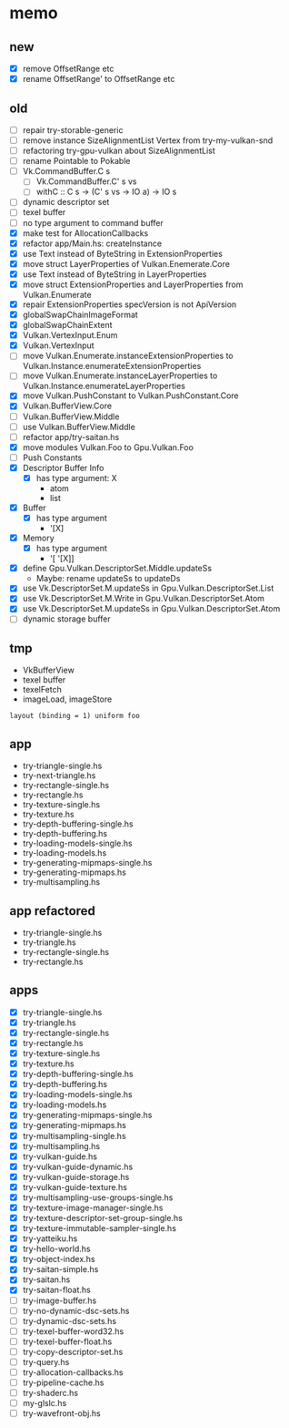 memo
====

new
---

* [x] remove OffsetRange etc
* [x] rename OffsetRange' to OffsetRange etc

old
---

* [ ] repair try-storable-generic
* [ ] remove instance SizeAlignmentList Vertex from try-my-vulkan-snd
* [ ] refactoring try-gpu-vulkan about SizeAlignmentList
* [ ] rename Pointable to Pokable
* [ ] Vk.CommandBuffer.C s
    + [ ] Vk.CommandBuffer.C' s vs
    + [ ] withC :: C s -> (C' s vs -> IO a) -> IO s
* [ ] dynamic descriptor set
* [ ] texel buffer
* [ ] no type argument to command buffer
* [x] make test for AllocationCallbacks
* [x] refactor app/Main.hs: createInstance
* [x] use Text instead of ByteString in ExtensionProperties
* [x] move struct LayerProperties of Vulkan.Enemerate.Core
* [x] use Text instead of ByteString in LayerProperties
* [x] move struct ExtensionProperties and LayerProperties from Vulkan.Enumerate
* [x] repair ExtensionProperties specVersion is not ApiVersion
* [x] globalSwapChainImageFormat
* [x] globalSwapChainExtent
* [x] Vulkan.VertexInput.Enum
* [x] Vulkan.VertexInput
* [ ] move Vulkan.Enumerate.instanceExtensionProperties to Vulkan.Instance.enumerateExtensionProperties
* [ ] move Vulkan.Enumerate.instanceLayerProperties to Vulkan.Instance.enumerateLayerProperties
* [x] move Vulkan.PushConstant to Vulkan.PushConstant.Core
* [x] Vulkan.BufferView.Core
* [ ] Vulkan.BufferView.Middle
* [ ] use Vulkan.BufferView.Middle
* [ ] refactor app/try-saitan.hs
* [x] move modules Vulkan.Foo to Gpu.Vulkan.Foo
* [ ] Push Constants
* [x] Descriptor Buffer Info
	+ [x] has type argument: X
		- atom
		- list
* [x] Buffer
	+ [x] has type argument
		- \'[X]
* [x] Memory
	+ [x] has type argument
		- \'[ \'[X]]
* [x] define Gpu.Vulkan.DescriptorSet.Middle.updateSs
	+ Maybe: rename updateSs to updateDs
* [x] use Vk.DescriptorSet.M.updateSs in Gpu.Vulkan.DescriptorSet.List
* [x] use Vk.DescriptorSet.M.Write in Gpu.Vulkan.DescriptorSet.Atom
* [x] use Vk.DescriptorSet.M.updateSs in Gpu.Vulkan.DescriptorSet.Atom
* [ ] dynamic storage buffer

tmp
---

* VkBufferView
* texel buffer
* texelFetch
* imageLoad, imageStore

```
layout (binding = 1) uniform foo
```

app
---

* try-triangle-single.hs
* try-next-triangle.hs
* try-rectangle-single.hs
* try-rectangle.hs
* try-texture-single.hs
* try-texture.hs
* try-depth-buffering-single.hs
* try-depth-buffering.hs
* try-loading-models-single.hs
* try-loading-models.hs
* try-generating-mipmaps-single.hs
* try-generating-mipmaps.hs
* try-multisampling.hs

app refactored
--------------

* try-triangle-single.hs
* try-triangle.hs
* try-rectangle-single.hs
* try-rectangle.hs

apps
----

* [x] try-triangle-single.hs
* [x] try-triangle.hs
* [x] try-rectangle-single.hs
* [x] try-rectangle.hs
* [x] try-texture-single.hs
* [x] try-texture.hs
* [x] try-depth-buffering-single.hs
* [x] try-depth-buffering.hs
* [x] try-loading-models-single.hs
* [x] try-loading-models.hs
* [x] try-generating-mipmaps-single.hs
* [x] try-generating-mipmaps.hs
* [x] try-multisampling-single.hs
* [x] try-multisampling.hs
* [x] try-vulkan-guide.hs
* [x] try-vulkan-guide-dynamic.hs
* [x] try-vulkan-guide-storage.hs
* [x] try-vulkan-guide-texture.hs
* [x] try-multisampling-use-groups-single.hs
* [x] try-texture-image-manager-single.hs
* [x] try-texture-descriptor-set-group-single.hs
* [x] try-texture-immutable-sampler-single.hs
* [x] try-yatteiku.hs
* [x] try-hello-world.hs
* [x] try-object-index.hs
* [x] try-saitan-simple.hs
* [x] try-saitan.hs
* [x] try-saitan-float.hs
* [ ] try-image-buffer.hs
* [ ] try-no-dynamic-dsc-sets.hs
* [ ] try-dynamic-dsc-sets.hs
* [ ] try-texel-buffer-word32.hs
* [ ] try-texel-buffer-float.hs
* [ ] try-copy-descriptor-set.hs
* [ ] try-query.hs
* [ ] try-allocation-callbacks.hs
* [ ] try-pipeline-cache.hs
* [ ] try-shaderc.hs
* [ ] my-glslc.hs
* [ ] try-wavefront-obj.hs
